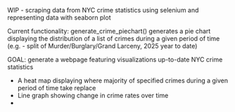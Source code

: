 WIP - scraping data from NYC crime statistics using selenium and representing data with seaborn plot

Current functionality: generate_crime_piechart() generates a pie chart displaying the distribution of a list of crimes during a given period of time (e.g. - split of Murder/Burglary/Grand Larceny, 2025 year to date)

GOAL: generate a webpage featuring visualizations up-to-date NYC crime statistics
* A heat map displaying where majority of specified crimes during a given period of time take replace
* Line graph showing change in crime rates over time
*
